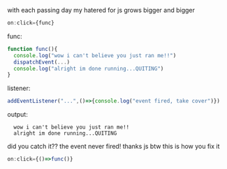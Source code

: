 with each passing day my hatered for js grows bigger and bigger
```js
on:click={func}
```
func:
```js
function func(){
  console.log("wow i can't believe you just ran me!!")
  dispatchEvent(...)
  console.log("alright im done running...QUITING")
}
```
listener:
```js
addEventListener("...",()=>{console.log("event fired, take cover")})
```
output:
```
  wow i can't believe you just ran me!!
  alright im done running...QUITING
```
did you catch it?? the event never fired!
thanks js
btw this is how you fix it
```js
on:click={()=>func()}
```
